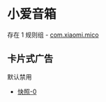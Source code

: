 # 小爱音箱

存在 1 规则组 - [com.xiaomi.mico](/src/apps/com.xiaomi.mico.ts)

## 卡片式广告

默认禁用

- [快照-0](https://i.gkd.li/import/12745621)
